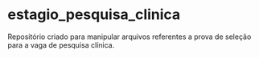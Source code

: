 # estagio_pesquisa_clinica
Repositório criado para manipular arquivos referentes a prova de seleção para a vaga de pesquisa clínica.
